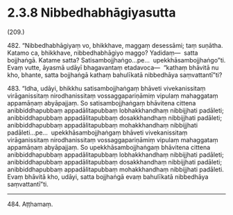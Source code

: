 # 2.3.8 Nibbedhabhāgiyasutta

(209.)

482\. “Nibbedhabhāgiyaṃ vo, bhikkhave, maggaṃ desessāmi; taṃ suṇātha. Katamo ca, bhikkhave, nibbedhabhāgiyo maggo? Yadidaṃ—  satta bojjhaṅgā. Katame satta? Satisambojjhaṅgo…pe…  upekkhāsambojjhaṅgo”ti. Evaṃ vutte, āyasmā udāyī bhagavantaṃ etadavoca—  “kathaṃ bhāvitā nu kho, bhante, satta bojjhaṅgā kathaṃ bahulīkatā nibbedhāya saṃvattantī”ti?

483\. “Idha, udāyi, bhikkhu satisambojjhaṅgaṃ bhāveti vivekanissitaṃ virāganissitaṃ nirodhanissitaṃ vossaggapariṇāmiṃ vipulaṃ mahaggataṃ appamāṇaṃ abyāpajjaṃ. So satisambojjhaṅgaṃ bhāvitena cittena anibbiddhapubbaṃ appadālitapubbaṃ lobhakkhandhaṃ nibbijjhati padāleti; anibbiddhapubbaṃ appadālitapubbaṃ dosakkhandhaṃ nibbijjhati padāleti; anibbiddhapubbaṃ appadālitapubbaṃ mohakkhandhaṃ nibbijjhati padāleti…pe…  upekkhāsambojjhaṅgaṃ bhāveti vivekanissitaṃ virāganissitaṃ nirodhanissitaṃ vossaggapariṇāmiṃ vipulaṃ mahaggataṃ appamāṇaṃ abyāpajjaṃ. So upekkhāsambojjhaṅgaṃ bhāvitena cittena anibbiddhapubbaṃ appadālitapubbaṃ lobhakkhandhaṃ nibbijjhati padāleti; anibbiddhapubbaṃ appadālitapubbaṃ dosakkhandhaṃ nibbijjhati padāleti; anibbiddhapubbaṃ appadālitapubbaṃ mohakkhandhaṃ nibbijjhati padāleti. Evaṃ bhāvitā kho, udāyi, satta bojjhaṅgā evaṃ bahulīkatā nibbedhāya saṃvattantī”ti.

---

484\. Aṭṭhamaṃ.
